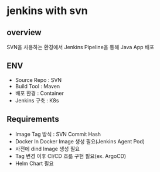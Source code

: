# jenkins with svn
## overview
SVN을 사용하는 환경에서 Jenkins Pipeline을 통해 Java App 배포

## ENV
- Source Repo : SVN
- Build Tool : Maven
- 배포 환경 : Container
- Jenkins 구축 : K8s 

## Requirements
- Image Tag 방식 : SVN Commit Hash
- Docker In Docker Image 생성 필요(Jenkins Agent Pod)
- 사전에 dind Image 생성 필요
- Tag 변경 이후 CI/CD 흐륾 구현 필요(ex. ArgoCD)
- Helm Chart 필요